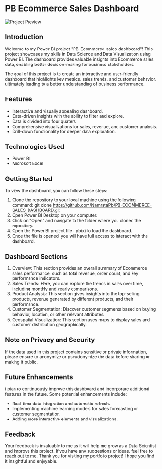 # PB Ecommerce Sales Dashboard

![Project Preview](https://media.discordapp.net/attachments/1130926374866137108/1130931987276902490/WhatsApp_Image_2023-07-19_at_00.09.24.jpg )

## Introduction

Welcome to my Power BI project "PB-Ecommerce-sales-dashboard"! This project showcases my skills in Data Science and Data Visualization using Power BI. The dashboard provides valuable insights into Ecommerce sales data, enabling better decision-making for business stakeholders.

The goal of this project is to create an interactive and user-friendly dashboard that highlights key metrics, sales trends, and customer behavior, ultimately leading to a better understanding of business performance.

## Features

- Interactive and visually appealing dashboard.
- Data-driven insights with the ability to filter and explore.
- Data is divided into four quaters
- Comprehensive visualizations for sales, revenue, and customer analysis.
- Drill-down functionality for deeper data exploration.

## Technologies Used

- Power BI
- Microsoft Excel 


## Getting Started

To view the dashboard, you can follow these steps:

1. Clone the repository to your local machine using the following command: git clone https://github.com/NamrataPb/PB-ECOMMERCE-SALES-DASHBOARD.git
2. Open Power BI Desktop on your computer.
3. Click on "Open" and navigate to the folder where you cloned the repository.
4. Open the Power BI project file (.pbix) to load the dashboard.
5. Once the file is opened, you will have full access to interact with the dashboard.

## Dashboard Sections

1. Overview: This section provides an overall summary of Ecommerce sales performance, such as total revenue, order count, and key performance indicators.
2. Sales Trends: Here, you can explore the trends in sales over time, including monthly and yearly comparisons.
3. Product Analysis: This section gives insights into the top-selling products, revenue generated by different products, and their performance.
4. Customer Segmentation: Discover customer segments based on buying behavior, location, or other relevant attributes.
5. Geospatial Visualization: This section uses maps to display sales and customer distribution geographically.

## Note on Privacy and Security

If the data used in this project contains sensitive or private information, please ensure to anonymize or pseudonymize the data before sharing or making it public.

## Future Enhancements

I plan to continuously improve this dashboard and incorporate additional features in the future. Some potential enhancements include:

- Real-time data integration and automatic refresh.
- Implementing machine learning models for sales forecasting or customer segmentation.
- Adding more interactive elements and visualizations.

## Feedback

Your feedback is invaluable to me as it will help me grow as a Data Scientist and improve this project. If you have any suggestions or ideas, feel free to [reach out to me](mailto:namratag0512@gmail.com).
Thank you for visiting my portfolio project! I hope you find it insightful and enjoyable.
